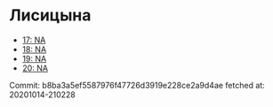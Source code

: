 # Лисицына
- [17: NA](17.md)
- [18: NA](18.md)
- [19: NA](19.md)
- [20: NA](20.md)

Commit: b8ba3a5ef5587976f47726d3919e228ce2a9d4ae
 fetched at: 20201014-210228

